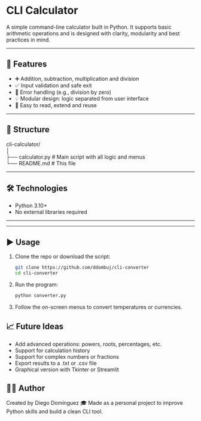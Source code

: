 # CLI Calculator

A simple command-line calculator built in Python. It supports basic arithmetic operations and is designed with clarity, modularity and best practices in mind.

---

## 🚀 Features

- ➕ Addition, subtraction, multiplication and division
- ✅ Input validation and safe exit
- 🧪 Error handling (e.g., division by zero)
- 💡 Modular design: logic separated from user interface
- 🧼 Easy to read, extend and reuse

---

## 📂 Structure

cli-calculator/  
│  
├── calculator.py # Main script with all logic and menus  
└── README.md # This file  

---

## 🛠️ Technologies

- Python 3.10+
- No external libraries required
---


---

## ▶️ Usage

1. Clone the repo or download the script:
   ```bash
   git clone https://github.com/ddombuj/cli-converter
   cd cli-converter
2. Run the program:
   ```bash
   python converter.py
3. Follow the on-screen menus to convert temperatures or currencies.

## 📈 Future Ideas
- Add advanced operations: powers, roots, percentages, etc.
- Support for calculation history
- Support for complex numbers or fractions
- Export results to a .txt or .csv file
- Graphical version with Tkinter or Streamlit

## 👨‍💻 Author
Created by Diego Domínguez
🎓 Made as a personal project to improve Python skills and build a clean CLI tool.
